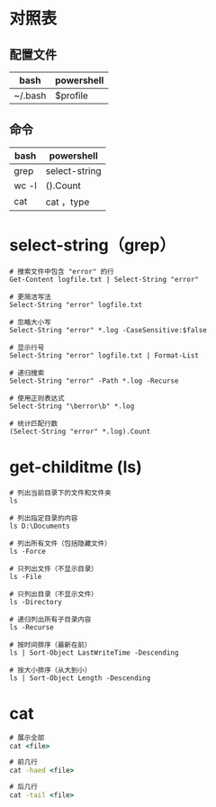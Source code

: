 # 对照表
## 配置文件

| bash    | powershell |
| ------- | ---------- |
| ~/.bash | $profile   |



## 命令

| bash  | powershell    |
| ----- | ------------- |
| grep  | select-string |
| wc -l | ().Count      |
| cat   | cat ，type     |

# select-string（grep）
```
# 搜索文件中包含 "error" 的行
Get-Content logfile.txt | Select-String "error"

# 更简洁写法
Select-String "error" logfile.txt

# 忽略大小写
Select-String "error" *.log -CaseSensitive:$false

# 显示行号
Select-String "error" logfile.txt | Format-List

# 递归搜索
Select-String "error" -Path *.log -Recurse

# 使用正则表达式
Select-String "\berror\b" *.log

# 统计匹配行数
(Select-String "error" *.log).Count
```
# get-childitme (ls)
```
# 列出当前目录下的文件和文件夹
ls

# 列出指定目录的内容
ls D:\Documents

# 列出所有文件（包括隐藏文件）
ls -Force

# 只列出文件（不显示目录）
ls -File

# 只列出目录（不显示文件）
ls -Directory

# 递归列出所有子目录内容
ls -Recurse

# 按时间排序（最新在前）
ls | Sort-Object LastWriteTime -Descending

# 按大小排序（从大到小）
ls | Sort-Object Length -Descending
```
# cat
```cmd
# 展示全部
cat <file>

# 前几行
cat -haed <file>

# 后几行
cat -tail <file>
```